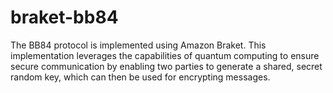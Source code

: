 # braket-bb84
The BB84 protocol is implemented using Amazon Braket. This implementation leverages the capabilities of quantum computing to ensure secure communication by enabling two parties to generate a shared, secret random key, which can then be used for encrypting messages.
